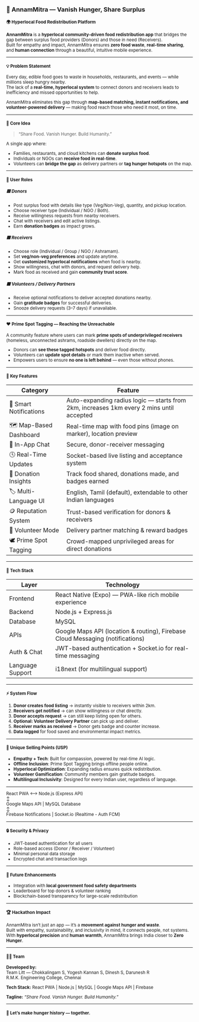 ### 🍛 AnnamMitra — Vanish Hunger, Share Surplus

<small>

#### 🌍 Hyperlocal Food Redistribution Platform

**AnnamMitra** is a **hyperlocal community-driven food redistribution app** that bridges the gap between surplus food providers (Donors) and those in need (Receivers).  
Built for empathy and impact, AnnamMitra ensures **zero food waste**, **real-time sharing**, and **human connection** through a beautiful, intuitive mobile experience.

---

#### 💡 Problem Statement

Every day, edible food goes to waste in households, restaurants, and events — while millions sleep hungry nearby.  
The lack of a **real-time, hyperlocal system** to connect donors and receivers leads to inefficiency and missed opportunities to help.

AnnamMitra eliminates this gap through **map-based matching, instant notifications, and volunteer-powered delivery** — making food reach those who need it most, on time.

---

#### 🎯 Core Idea

> “Share Food. Vanish Hunger. Build Humanity.”

A single app where:
- Families, restaurants, and cloud kitchens can **donate surplus food**.
- Individuals or NGOs can **receive food in real-time**.
- Volunteers can **bridge the gap** as delivery partners or **tag hunger hotspots** on the map.

---

#### 👥 User Roles

##### 🟩 Donors
- Post surplus food with details like type (Veg/Non-Veg), quantity, and pickup location.
- Choose receiver type (Individual / NGO / Both).
- Receive willingness requests from nearby receivers.
- Chat with receivers and edit active listings.
- Earn **donation badges** as impact grows.

##### 🟦 Receivers
- Choose role (Individual / Group / NGO / Ashramam).
- Set **veg/non-veg preferences** and update anytime.
- Get **customized hyperlocal notifications** when food is nearby.
- Show willingness, chat with donors, and request delivery help.
- Mark food as received and gain **community trust score**.

##### 🟧 Volunteers / Delivery Partners
- Receive optional notifications to deliver accepted donations nearby.
- Gain **gratitude badges** for successful deliveries.
- Snooze delivery requests (3–7 days) if unavailable.

---

#### ❤️ Prime Spot Tagging — Reaching the Unreachable

A community feature where users can mark **prime spots of underprivileged receivers** (homeless, unconnected ashrams, roadside dwellers) directly on the map.

- Donors can **see these tagged hotspots** and deliver food directly.  
- Volunteers can **update spot details** or mark them inactive when served.  
- Empowers users to ensure **no one is left behind** — even those without phones.

---

#### 🚀 Key Features

| Category | Feature |
|-----------|----------|
| 🔔 Smart Notifications | Auto-expanding radius logic — starts from 2km, increases 1km every 2 mins until accepted |
| 🗺️ Map-Based Dashboard | Real-time map with food pins (image on marker), location preview |
| 💬 In-App Chat | Secure, donor-receiver messaging |
| 🕓 Real-Time Updates | Socket-based live listing and acceptance system |
| 🧾 Donation Insights | Track food shared, donations made, and badges earned |
| 🏷️ Multi-Language UI | English, Tamil (default), extendable to other Indian languages |
| 🪙 Reputation System | Trust-based verification for donors & receivers |
| 👣 Volunteer Mode | Delivery partner matching & reward badges |
| 🕊️ Prime Spot Tagging | Crowd-mapped unprivileged areas for direct donations |

---

#### 🧠 Tech Stack

| Layer | Technology |
|-------|-------------|
| Frontend | React Native (Expo) — PWA-like rich mobile experience |
| Backend | Node.js + Express.js |
| Database | MySQL |
| APIs | Google Maps API (location & routing), Firebase Cloud Messaging (notifications) |
| Auth & Chat | JWT-based authentication + Socket.io for real-time messaging |
| Language Support | i18next (for multilingual support) |

---

#### ⚡ System Flow

1. **Donor creates food listing** → instantly visible to receivers within 2km.  
2. **Receivers get notified** → can show willingness or chat directly.  
3. **Donor accepts request** → can still keep listing open for others.  
4. **Optional: Volunteer Delivery Partner** can pick up and deliver.  
5. **Receiver marks as received** → Donor gets badge and counter increase.  
6. **Data logged** for food saved and environmental impact metrics.

---

#### 💎 Unique Selling Points (USP)

- **Empathy + Tech**: Built for compassion, powered by real-time AI logic.  
- **Offline Inclusion**: Prime Spot Tagging brings offline people online.  
- **Hyperlocal Optimization**: Expanding radius ensures quick redistribution.  
- **Volunteer Gamification**: Community members gain gratitude badges.  
- **Multilingual Inclusivity**: Designed for every Indian user, regardless of language.

---

React PWA <--> Node.js (Express API)  
↕  
Google Maps API | MySQL Database  
↕  
Firebase Notifications | Socket.io (Realtime - Auth FCM)

---

#### 🔒 Security & Privacy

- JWT-based authentication for all users  
- Role-based access (Donor / Receiver / Volunteer)  
- Minimal personal data storage  
- Encrypted chat and transaction logs  

---

#### 🧩 Future Enhancements

- Integration with **local government food safety departments**  
- Leaderboard for top donors & volunteer ranking  
- Blockchain-based transparency for large-scale redistribution  

---

#### 🏆 Hackathon Impact

AnnamMitra isn’t just an app — it’s a **movement against hunger and waste**.  
Built with empathy, sustainability, and inclusivity in mind, it connects people, not systems.  
With **hyperlocal precision** and **human warmth**, AnnamMitra brings India closer to **Zero Hunger**.

---

#### 👨‍💻 Team

**Developed by:**  
Team Litt — Chokkalingam S, Yogesh Kannan S, Dinesh S, Darunesh R  
R.M.K. Engineering College, Chennai

**Tech Stack:** React PWA | Node.js | MySQL | Google Maps API | Firebase  

**Tagline:** _“Share Food. Vanish Hunger. Build Humanity.”_

---

#### 🧡 Let’s make hunger history — together.

</small>
